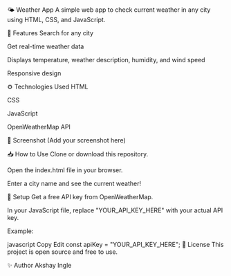 🌤️ Weather App
A simple web app to check current weather in any city using HTML, CSS, and JavaScript.

🚀 Features
Search for any city

Get real-time weather data

Displays temperature, weather description, humidity, and wind speed

Responsive design

⚙️ Technologies Used
HTML

CSS

JavaScript

OpenWeatherMap API

📸 Screenshot
(Add your screenshot here)

📥 How to Use
Clone or download this repository.

Open the index.html file in your browser.

Enter a city name and see the current weather!

🔑 Setup
Get a free API key from OpenWeatherMap.

In your JavaScript file, replace "YOUR_API_KEY_HERE" with your actual API key.

Example:

javascript
Copy
Edit
const apiKey = "YOUR_API_KEY_HERE";
📜 License
This project is open source and free to use.

✨ Author
Akshay Ingle
